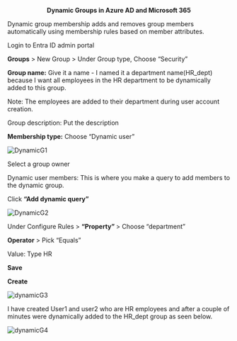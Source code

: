 <p align="center">
  <b>Dynamic Groups in Azure AD and Microsoft 365</b>
</p>

Dynamic group membership adds and removes group members automatically using membership rules based on member attributes.

Login to Entra ID admin portal

<b>Groups</b> > New Group > Under Group type, Choose “Security”

<b>Group name:</b> Give it a name  - I named it a department name(HR_dept) because I want all employees in the HR department to be dynamically added to this group. 

Note: The employees are added to their department during user account creation. 

Group description: Put the description

<b>Membership type:</b> Choose “Dynamic user”

![DynamicG1](https://github.com/stahir131/Dynamic-Groups-in-Azure-AD-and-Microsoft-365/assets/64047385/10d0a4f9-7e7a-4a97-9974-2a7a04edadd7)

Select a group owner

Dynamic user members: This is where you make a query to add members to the dynamic group.

Click <b>“Add dynamic query”</b>

![DynamicG2](https://github.com/stahir131/Dynamic-Groups-in-Azure-AD-and-Microsoft-365/assets/64047385/19d57881-4745-4a66-b1a4-aa874b293d25)

Under  Configure Rules > <b>“Property” </b> > Choose “department”  

<b>Operator</b>  > Pick “Equals” 

Value: Type HR

<b>Save

Create
</b>

![dynamicG3](https://github.com/stahir131/Dynamic-Groups-in-Azure-AD-and-Microsoft-365/assets/64047385/717cfe0d-877b-4a44-a7ec-4174a98bdde9)

I have created User1 and user2 who are HR employees and after a couple of minutes were dynamically added to the HR_dept group as seen below.

![dynamicG4](https://github.com/stahir131/Dynamic-Groups-in-Azure-AD-and-Microsoft-365/assets/64047385/684fb1ba-6b89-4de8-84a1-dc31828f539e)

